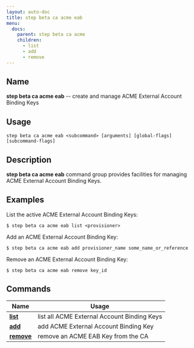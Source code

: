 ```yaml
---
layout: auto-doc
title: step beta ca acme eab
menu:
  docs:
    parent: step beta ca acme
    children:
      - list
      - add
      - remove
---
```


## Name
**step beta ca acme eab** -- create and manage ACME External Account Binding Keys

## Usage

```raw
step beta ca acme eab <subcommand> [arguments] [global-flags] [subcommand-flags]
```

## Description

**step beta ca acme eab** command group provides facilities for managing ACME 
    External Account Binding Keys.

## Examples

List the active ACME External Account Binding Keys:
```shell
$ step beta ca acme eab list <provisioner>
```

Add an ACME External Account Binding Key:
```shell
$ step beta ca acme eab add provisioner_name some_name_or_reference
```

Remove an ACME External Account Binding Key:
```shell
$ step beta ca acme eab remove key_id
```


## Commands


| Name | Usage |
|---|---|
| **[list](list/)** | list all ACME External Account Binding Keys |
| **[add](add/)** | add ACME External Account Binding Key |
| **[remove](remove/)** | remove an ACME EAB Key from the CA |

